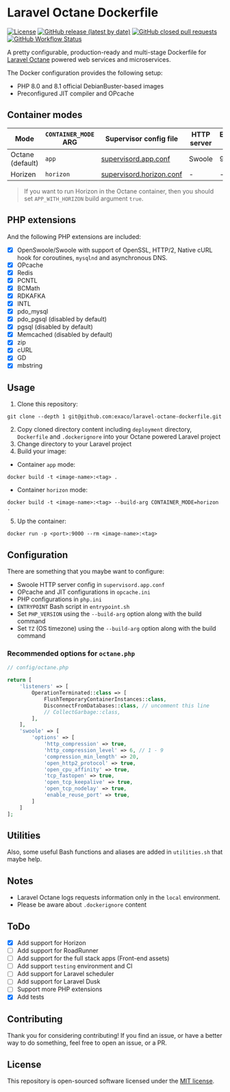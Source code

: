 # Laravel Octane Dockerfile
<a href="/LICENSE"><img alt="License" src="https://img.shields.io/github/license/exaco/laravel-octane-dockerfile"></a>
<a href="https://github.com/exaco/laravel-octane-dockerfile/releases"><img alt="GitHub release (latest by date)" src="https://img.shields.io/github/v/release/exaco/laravel-octane-dockerfile"></a>
<a href="https://github.com/exaco/laravel-octane-dockerfile/pulls"><img alt="GitHub closed pull requests" src="https://img.shields.io/github/issues-pr-closed/exaco/laravel-octane-dockerfile"></a> <a href="https://github.com/exaco/laravel-octane-dockerfile"><img alt="GitHub Workflow Status" src="https://img.shields.io/github/workflow/status/exaco/laravel-octane-dockerfile/tests"></a>

A pretty configurable, production-ready and multi-stage Dockerfile for [Laravel Octane](https://github.com/laravel/octane)
powered web services and microservices.

The Docker configuration provides the following setup:

- PHP 8.0 and 8.1 official DebianBuster-based images
- Preconfigured JIT compiler and OPcache

## Container modes

| Mode | `CONTAINER_MODE` ARG | Supervisor config file | HTTP server | Exposed port |
|------------ | ------------ | ------------ | ------------ | ------------ |
| Octane (default) | `app` | [supervisord.app.conf](deployment/octane/supervisord.app.conf) | Swoole | 9000 |
| Horizen | `horizon` | [supervisord.horizon.conf](deployment/octane/supervisord.horizon.conf) | - | - |

> If you want to run Horizon in the Octane container, then you should set `APP_WITH_HORIZON` build argument `true`.

## PHP extensions

And the following PHP extensions are included:

- [x] OpenSwoole/Swoole with support of OpenSSL, HTTP/2, Native cURL hook for coroutines, `mysqlnd` and asynchronous DNS.
- [x] OPcache
- [x] Redis
- [x] PCNTL
- [x] BCMath
- [x] RDKAFKA
- [x] INTL
- [x] pdo_mysql
- [x] pdo_pgsql (disabled by default)
- [x] pgsql (disabled by default)
- [x] Memcached (disabled by default)
- [x] zip
- [x] cURL
- [x] GD
- [x] mbstring

## Usage

1. Clone this repository:
```
git clone --depth 1 git@github.com:exaco/laravel-octane-dockerfile.git
```
2. Copy cloned directory content including `deployment` directory, `Dockerfile` and `.dockerignore` into your Octane powered Laravel project
3. Change directory to your Laravel project
4. Build your image:

- Container `app` mode:
```
docker build -t <image-name>:<tag> .
```
- Container `horizon` mode:
```
docker build -t <image-name>:<tag> --build-arg CONTAINER_MODE=horizon .
```
5. Up the container:
```
docker run -p <port>:9000 --rm <image-name>:<tag>
```

## Configuration

There are something that you maybe want to configure:

- Swoole HTTP server config in `supervisord.app.conf`
- OPcache and JIT configurations in `opcache.ini`
- PHP configurations in `php.ini`
- `ENTRYPOINT` Bash script in `entrypoint.sh`
- Set `PHP_VERSION` using the `--build-arg` option along with the build command
- Set `TZ` (OS timezone) using the `--build-arg` option along with the build command

### Recommended options for `octane.php`

```php
// config/octane.php

return [
    'listeners' => [
        OperationTerminated::class => [
            FlushTemporaryContainerInstances::class,
            DisconnectFromDatabases::class, // uncomment this line
            // CollectGarbage::class,
        ],
    ],
    'swoole' => [
        'options' => [
            'http_compression' => true,
            'http_compression_level' => 6, // 1 - 9
            'compression_min_length' => 20,
            'open_http2_protocol' => true,
            'open_cpu_affinity' => true,
            'tcp_fastopen' => true,
            'open_tcp_keepalive' => true,
            'open_tcp_nodelay' => true,
            'enable_reuse_port' => true,
        ]
    ]
];
```

## Utilities

Also, some useful Bash functions and aliases are added in `utilities.sh` that maybe help.

## Notes

- Laravel Octane logs requests information only in the `local` environment.
- Please be aware about `.dockerignore` content

## ToDo
- [x] Add support for Horizon
- [ ] Add support for RoadRunner
- [ ] Add support for the full stack apps (Front-end assets)
- [ ] Add support `testing` environment and CI
- [ ] Add support for Laravel scheduler
- [ ] Add support for Laravel Dusk
- [ ] Support more PHP extensions
- [x] Add tests

## Contributing

Thank you for considering contributing! If you find an issue, or have a better way to do something, feel free to open an
issue, or a PR.

## License

This repository is open-sourced software licensed under the [MIT license](https://opensource.org/licenses/MIT).

